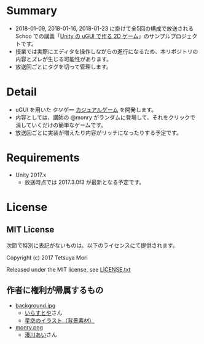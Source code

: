 # Summary

* 2018-01-09, 2018-01-16, 2018-01-23 に掛けて全5回の構成で放送される Schoo での講義「[Unity の uGUI で作る 2D ゲーム](https://schoo.jp/class/4558)」のサンプルプロジェクトです。
* 授業では実際にエディタを操作しながらの進行になるため、本リポジトリの内容とズレが生じる可能性があります。
* 放送回ごとにタグを切って管理します。

# Detail

* uGUI を用いた <del>クソゲー</del> <ins>カジュアルゲーム</ins> を開発します。
* 内容としては、講師の @monry がランダムに登場して、それをクリックで消していくだけの簡単なゲームです。
* 放送回ごとに実装が増えたり内容がリッチになったりする予定です。

# Requirements

* Unity 2017.x
  * 放送時点では 2017.3.0f3 が最新となる予定です。

# License

## MIT License

次節で特別に表記がないものは、以下のライセンスにて提供されます。

Copyright (c) 2017 Tetsuya Mori

Released under the MIT license, see [LICENSE.txt](LICENSE.txt)

## 作者に権利が帰属するもの

* [background.jpg](Assets/Images/background.jpg)
  * [いらすとや](http://www.irasutoya.com/)さん
  * [星空のイラスト（背景素材）](http://www.irasutoya.com/2017/08/blog-post_796.html)
* [monry.png](Assets/Images/monry.png)
  * [湊川あい](https://twitter.com/llminatoll)さん

